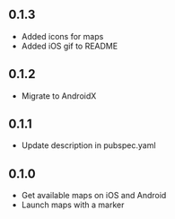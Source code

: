 ## 0.1.3

* Added icons for maps
* Added iOS gif to README


## 0.1.2

* Migrate to AndroidX


## 0.1.1

* Update description in pubspec.yaml


## 0.1.0

* Get available maps on iOS and Android
* Launch maps with a marker
